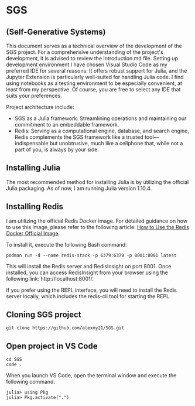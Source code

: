 # SGS
## (Self-Generative Systems)

This document serves as a technical overview of the development of the SGS project. For a comprehensive understanding of the project's development, it is advised to review the Introduction.md file.
Setting up development environment
I have chosen Visual Studio Code as my preferred IDE for several reasons:
It offers robust support for Julia, and the Jupyter Extension is particularly well-suited for handling Julia code. I find using notebooks as a testing environment to be especially convenient, at least from my perspective.
Of course, you are free to select any IDE that suits your preferences.

Project architecture include:
- SGS as a Julia framework: Streamlining operations and maintaining our commitment to an embeddable framework.
- Redis: Serving as a computational engine, database, and search engine, Redis complements the SGS framework like a trusted tool—indispensable but unobtrusive, much like a cellphone that, while not a part of you, is always by your side.

## Installing Julia

The most recommended method for installing Julia is by utilizing the official Julia packaging. As of now, I am running Julia version 1.10.4.

## Installing Redis

I am utilizing the official Redis Docker image. For detailed guidance on how to use this image, please refer to the following article: [How to Use the Redis Docker Official Image](https://www.docker.com/blog/how-to-use-the-redis-docker-official-image/ ). 

To install it, execute the following Bash command:

    podman run -d --name redis-stack -p 6379:6379 -p 8001:8001 latest

This will install the Redis server and RedisInsight on port 8001. Once installed, you can access RedisInsight from your browser using the following link: http://localhost:8001/.

 If you prefer using the REPL interface, you will need to install the Redis server locally, which includes the redis-cli tool for starting the REPL.

## Cloning SGS project

    git clone https://github.com/alexmy21/SGS.git

## Open project in VS Code

    cd SGS
    code .

When you launch VS Code, open the terminal window and execute the following command:

    julia> using Pkg
    julia> Pkg.activate(".")

